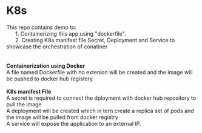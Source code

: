 # K8s
This repo contains demo to: <br />
 &nbsp;&nbsp;&nbsp;&nbsp;&nbsp;&nbsp;1.  Containerizing this app using "dockerfile". <br />
 &nbsp;&nbsp;&nbsp;&nbsp;&nbsp;&nbsp;2.  Creating K8s manifest file Secret, Deployment and Service to showcase the orchestration of conatiner <br />
<br />       
<b>Containerization using Docker</b><br />
A file named Dockerfile with no extenion will be created and the image will be pushed to docker hub registery<br />
<br />
<b>K8s manifest File</b><br />
A secret is required to connect the dployment with docker hub repository to pull the image<br />
A deployment will be created which in tern create a replica set of pods and the image will be pulled from docker registry<br />
A service will expose the application to an external IP.<br />
